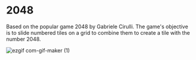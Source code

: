 # 2048
Based on the popular game 2048 by Gabriele Cirulli. The game's objective is to slide numbered tiles on a grid to combine them to create a tile with the number 2048.

![ezgif com-gif-maker (1)](https://user-images.githubusercontent.com/60949882/100267404-5fa4e380-2f21-11eb-998d-e4f498343377.gif)

